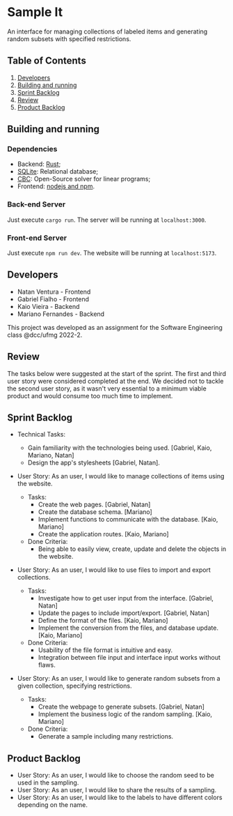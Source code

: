 # Sample It

An interface for managing collections of labeled items and generating random subsets with specified restrictions.

## Table of Contents
1. [Developers](#developers)
2. [Building and running](#building-and-running)
3. [Sprint Backlog](#sprint-backlog)
4. [Review](#review)
5. [Product Backlog](#product-backlog)

## Building and running

### Dependencies

- Backend: [Rust](https://www.rust-lang.org/);
- [SQLite](https://www.sqlite.org/index.html): Relational database;
- [CBC](https://github.com/coin-or/Cbc): Open-Source solver for linear programs;
- Frontend: [nodejs and npm](https://nodejs.org/en/).

### Back-end Server

Just execute `cargo run`. The server will be running at `localhost:3000`.

### Front-end Server

Just execute `npm run dev`. The website will be running at `localhost:5173`.

## Developers

- Natan Ventura - Frontend
- Gabriel Fialho - Frontend
- Kaio Vieira - Backend
- Mariano Fernandes - Backend

This project was developed as an assignment for the Software Engineering class @dcc/ufmg 2022-2.

## Review

The tasks below were suggested at the start of the sprint. The first and third user story were considered completed at the end. We decided not to tackle the second user story, as it wasn't very essential to a minimum viable product and would consume too much time to implement.

## Sprint Backlog

- Technical Tasks:
	- Gain familiarity with the technologies being used. [Gabriel, Kaio, Mariano, Natan]
	- Design the app's stylesheets [Gabriel, Natan].

- User Story: As an user, I would like to manage collections of items using the website.
	- Tasks:
		- Create the web pages. [Gabriel, Natan]
		- Create the database schema. [Mariano]
		- Implement functions to communicate with the database. [Kaio, Mariano]
		- Create the application routes. [Kaio, Mariano]
	- Done Criteria:
		- Being able to easily view, create, update and delete the objects in the website.

- User Story: As an user, I would like to use files to import and export collections.
	- Tasks:
		- Investigate how to get user input from the interface. [Gabriel, Natan]
		- Update the pages to include import/export. [Gabriel, Natan]
		- Define the format of the files. [Kaio, Mariano]
		- Implement the conversion from the files, and database update. [Kaio, Mariano]
	- Done Criteria:
		- Usability of the file format is intuitive and easy.
		- Integration between file input and interface input works without flaws.

- User Story: As an user, I would like to generate random subsets from a given collection, specifying restrictions.
	- Tasks:
		- Create the webpage to generate subsets. [Gabriel, Natan]
		- Implement the business logic of the random sampling. [Kaio, Mariano]
	- Done Criteria:
		- Generate a sample including many restrictions.

## Product Backlog

- User Story: As an user, I would like to choose the random seed to be used in the sampling.
- User Story: As an user, I would like to share the results of a sampling. 
- User Story: As an user, I would like to the labels to have different colors depending on the name.
